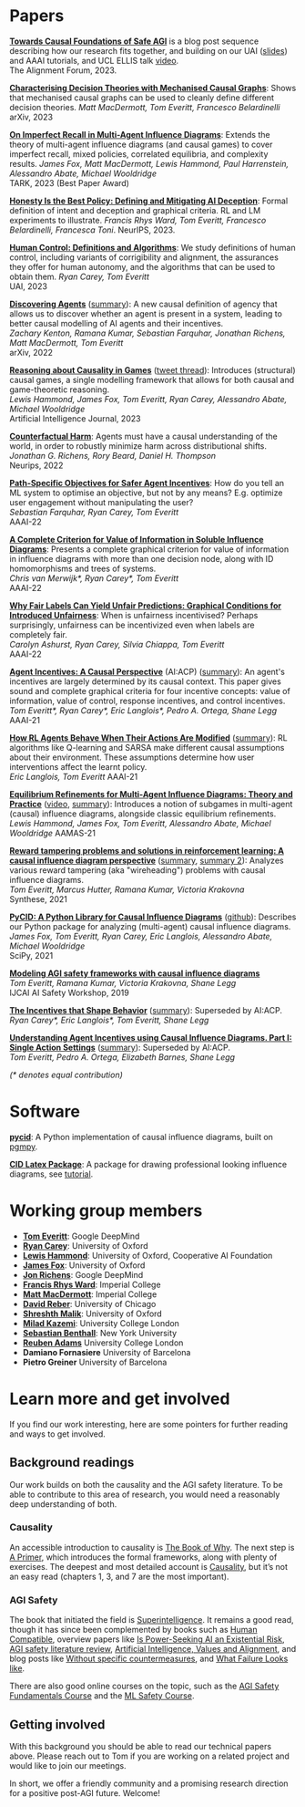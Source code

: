# Papers
**[Towards Causal Foundations of Safe AGI](https://www.alignmentforum.org/s/pcdHisDEGLbxrbSHD)** is a blog post sequence describing how our research fits together, and building on our UAI ([slides](pdfs/uai-2023-tutorial.pdf)) and AAAI tutorials, and UCL ELLIS talk [video](https://www.youtube.com/watch?v=FYTJui0MC24).  
The Alignment Forum, 2023.

**[Characterising Decision Theories with Mechanised Causal Graphs](https://arxiv.org/abs/2307.10987)**:
Shows that mechanised causal graphs can be used to cleanly define different decision theories. 
*Matt MacDermott, Tom Everitt, Francesco Belardinelli*  
arXiv, 2023

**[On Imperfect Recall in Multi-Agent Influence Diagrams](https://cgi.cse.unsw.edu.au/~eptcs/paper.cgi?TARK2023.17.pdf)**:
Extends the theory of multi-agent influence diagrams (and causal games) to cover imperfect recall, mixed policies, correlated equilibria, and complexity results.
*James Fox, Matt MacDermott, Lewis Hammond, Paul Harrenstein, Alessandro Abate, Michael Wooldridge*  
TARK, 2023 (Best Paper Award)

**[Honesty Is the Best Policy: Defining and Mitigating AI Deception](./pdfs/deception-ward-2023.pdf)**:
Formal definition of intent and deception and graphical criteria. RL and LM experiments to illustrate.
*Francis Rhys Ward, Tom Everitt, Francesco Belardinelli, Francesca Toni*. NeurIPS, 2023.

**[Human Control: Definitions and Algorithms](https://arxiv.org/abs/2305.19861)**:
We study definitions of human control, including variants of corrigibility and alignment, the assurances they offer for human autonomy, and the algorithms that can be used to obtain them.
*Ryan Carey, Tom Everitt*  
UAI, 2023

**[Discovering Agents](https://arxiv.org/abs/2208.08345)** ([summary](https://www.alignmentforum.org/posts/XxX2CAoFskuQNkBDy/discovering-agents)):
A new causal definition of agency that allows us to discover whether an agent is present in a system, leading to better causal modelling of AI agents and their incentives.  
*Zachary Kenton, Ramana Kumar, Sebastian Farquhar, Jonathan Richens, Matt MacDermott, Tom Everitt*  
arXiv, 2022

**[Reasoning about Causality in Games](https://arxiv.org/abs/2301.02324)** ([tweet thread](https://twitter.com/tom4everitt/status/1648344677702066177)):
Introduces (structural) causal games, a single modelling framework that allows for both causal and game-theoretic reasoning.  
*Lewis Hammond, James Fox, Tom Everitt, Ryan Carey, Alessandro Abate, Michael Wooldridge*  
Artificial Intelligence Journal, 2023

**[Counterfactual Harm](https://arxiv.org/abs/2204.12993)**:
Agents must have a causal understanding of the world, in order to robustly minimize harm across distributional shifts.  
*Jonathan G. Richens, Rory Beard, Daniel H. Thompson*  
Neurips, 2022

**[Path-Specific Objectives for Safer Agent Incentives](https://arxiv.org/abs/2204.10018)**:
How do you tell an ML system to optimise an objective, but not by any means? E.g. optimize user engagement without manipulating the user?  
*Sebastian Farquhar, Ryan Carey, Tom Everitt*  
AAAI-22

**[A Complete Criterion for Value of Information in Soluble Influence Diagrams](https://arxiv.org/abs/2202.11629)**:
Presents a complete graphical criterion for value of information in influence diagrams with more than one decision node, along with ID homomorphisms and trees of systems.  
*Chris van Merwijk\*, Ryan Carey\*, Tom Everitt*  
AAAI-22

**[Why Fair Labels Can Yield Unfair Predictions: Graphical Conditions for Introduced Unfairness](https://arxiv.org/abs/2202.10816)**:
When is unfairness incentivised? Perhaps surprisingly, unfairness can be incentivized even when labels are completely fair.  
*Carolyn Ashurst, Ryan Carey, Silvia Chiappa, Tom Everitt*  
AAAI-22

**[Agent Incentives: A Causal Perspective](https://arxiv.org/abs/2102.01685)** (AI:ACP) ([summary](https://deepmindsafetyresearch.medium.com/progress-on-causal-influence-diagrams-a7a32180b0d1#b09d)): An agent's incentives are largely determined by its causal context. This paper gives sound and complete graphical criteria for four incentive concepts: value of information, value of control, response incentives, and control incentives.  
*Tom Everitt\*, Ryan Carey\*, Eric Langlois\*, Pedro A. Ortega, Shane Legg*
AAAI-21

**[How RL Agents Behave When Their Actions Are Modified](https://arxiv.org/abs/2102.07716)** ([summary](https://deepmindsafetyresearch.medium.com/progress-on-causal-influence-diagrams-a7a32180b0d1#3a5e)): RL algorithms like Q-learning and SARSA make different causal assumptions about their environment. These assumptions determine how user interventions affect the learnt policy.  
*Eric Langlois, Tom Everitt*
AAAI-21  

**[Equilibrium Refinements for Multi-Agent Influence Diagrams: Theory and Practice](https://arxiv.org/abs/2102.05008)** ([video](https://slideslive.com/38954945/equilibrium-refinements-for-multiagent-influence-diagrams-theory-and-practice), [summary](https://deepmindsafetyresearch.medium.com/progress-on-causal-influence-diagrams-a7a32180b0d1#0e30)): Introduces a notion of subgames in multi-agent (causal) influence diagrams, alongside classic equilibrium refinements.  
*Lewis Hammond, James Fox, Tom Everitt, Alessandro Abate, Michael Wooldridge*
AAMAS-21  

**[Reward tampering problems and solutions in reinforcement learning: A causal influence diagram perspective](https://arxiv.org/abs/1908.04734)** ([summary](https://medium.com/@deepmindsafetyresearch/designing-agent-incentives-to-avoid-reward-tampering-4380c1bb6cd), [summary 2](https://deepmindsafetyresearch.medium.com/progress-on-causal-influence-diagrams-a7a32180b0d1#4e50)): Analyzes various reward tampering (aka "wireheading") problems with causal influence diagrams.  
*Tom Everitt, Marcus Hutter, Ramana Kumar, Victoria Krakovna*  
Synthese, 2021

**[PyCID: A Python Library for Causal Influence Diagrams](http://conference.scipy.org/proceedings/scipy2021/pdfs/james_fox.pdf)** ([github](https://github.com/causalincentives/pycid)): Describes our Python package for analyzing (multi-agent) causal influence diagrams.  
*James Fox, Tom Everitt, Ryan Carey, Eric Langlois, Alessandro Abate, Michael Wooldridge*  
SciPy, 2021

**[Modeling AGI safety frameworks with causal influence diagrams](https://arxiv.org/abs/1906.08663)**  
*Tom Everitt, Ramana Kumar, Victoria Krakovna, Shane Legg*  
IJCAI AI Safety Workshop, 2019

**[The Incentives that Shape Behavior](https://arxiv.org/abs/2001.07118)** ([summary](https://towardsdatascience.com/new-paper-the-incentives-that-shape-behaviour-d6d8bb77d2e4)): Superseded by AI:ACP.  
*Ryan Carey\*, Eric Langlois\*, Tom Everitt, Shane Legg*

**[Understanding Agent Incentives using Causal Influence Diagrams. Part I: Single Action Settings](https://arxiv.org/abs/1902.09980)** ([summary](https://medium.com/@deepmindsafetyresearch/understanding-agent-incentives-with-causal-influence-diagrams-7262c2512486)): Superseded by AI:ACP.  
*Tom Everitt, Pedro A. Ortega, Elizabeth Barnes, Shane Legg*

*(\* denotes equal contribution)*


# Software

**[pycid](https://github.com/causalincentives/pycid)**: A Python implementation of causal influence diagrams, built on [pgmpy](https://pgmpy.org/).

**[CID Latex Package](https://github.com/causalincentives/cid-latex)**: A package for drawing professional looking influence diagrams, see [tutorial](https://causalincentives.github.io/cid-latex/CausalInfluenceDiagramLatexTutorial.html).



# Working group members

* **[Tom Everitt](https://www.tomeveritt.se/)**: Google DeepMind
* **[Ryan Carey](https://www.fhi.ox.ac.uk/team/ryan-carey/)**: University of Oxford
* **[Lewis Hammond](http://www.cs.ox.ac.uk/people/lewis.hammond/)**: University of Oxford, Cooperative AI Foundation
* **[James Fox](http://www.cs.ox.ac.uk/people/james.fox/)**: University of Oxford
* **[Jon Richens](https://scholar.google.com/citations?user=VtfYF3EAAAAJ&hl=en)**: Google DeepMind
* **[Francis Rhys Ward](https://safeandtrustedai.org/person/francis-rhys-ward/)**: Imperial College
* **[Matt MacDermott](https://safeandtrustedai.org/person/matt-macdermott/)**: Imperial College
* **[David Reber](https://www.davidpreber.com/publications/11411)**: University of Chicago
* **[Shreshth Malik](https://www.cs.ox.ac.uk/people/shreshth.malik/)**: University of Oxford
* **[Milad Kazemi](https://scholar.google.com/citations?user=vNOC5lAAAAAJ&hl=en)**: University College London
* **[Sebastian Benthall](https://sbenthall.net/)**: New York University
* **[Reuben Adams](https://reubenadams.github.io/)** University College London
* **Damiano Fornasiere** University of Barcelona
* **Pietro Greiner** University of Barcelona

# Learn more and get involved

If you find our work interesting, here are some pointers for further reading and ways to get involved.

## Background readings

Our work builds on both the causality and the AGI safety literature. To be able to contribute to this area of research, you would need a reasonably deep understanding of both.

### Causality

An accessible introduction to causality is [The Book of Why](https://www.penguin.co.uk/books/289825/the-book-of-why-by-judea-pearl-and-dana-mackenzie/9780141982410). The next step is [A Primer](http://bayes.cs.ucla.edu/PRIMER/), which introduces the formal frameworks, along with plenty of exercises. The deepest and most detailed account is [Causality](http://bayes.cs.ucla.edu/BOOK-2K/), but it’s not an easy read (chapters 1, 3, and 7 are the most important).

### AGI Safety

The book that initiated the field is [Superintelligence](https://global.oup.com/academic/product/superintelligence-9780199678112?cc%3Dus%26lang%3Den%26). It remains a good read, though it has since been complemented by books such as [Human Compatible](https://people.eecs.berkeley.edu/~russell/hc.html), overview papers like [Is Power-Seeking AI an Existential Risk](https://arxiv.org/abs/2206.13353), [AGI safety literature review](https://arxiv.org/abs/1805.01109), [Artificial Intelligence, Values and Alignment](https://arxiv.org/abs/2001.09768), and blog posts like [Without specific countermeasures](https://www.alignmentforum.org/posts/pRkFkzwKZ2zfa3R6H/without-specific-countermeasures-the-easiest-path-to), and [What Failure Looks like](https://www.alignmentforum.org/posts/HBxe6wdjxK239zajf/what-failure-looks-like).

There are also good online courses on the topic, such as the [AGI Safety Fundamentals Course](https://aisafetyfundamentals.com/) and the [ML Safety Course](https://course.mlsafety.org/).

## Getting involved

With this background you should be able to read our technical papers above. Please reach out to Tom if you are working on a related project and would like to join our meetings.

In short, we offer a friendly community and a promising research direction for a positive post-AGI future. Welcome!

